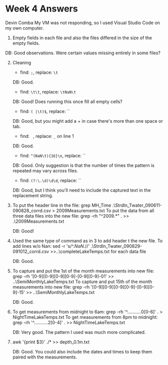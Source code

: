 # Week 4 Answers

Devin Comba
My VM was not responding, so I used Visual Studio Code on my own computer. 

1. Empty fields in each file and also the files differed in the size of the empty fields.

DB: Good observations. Were certain values missing entirely in some files?

2. Cleaning
    - find: `;`, replace: `\t`
    
    DB: Good.
    
    - find: `\t\t`, replace: `\tNaN\t`
    
    DB: Good! Does running this once fill all empty cells?
    
    - find: `( |\t)$`, replace: ``
    
    DB: Good, but you might add a + in case there's more than one space or tab.
    
    - find: ` `, replace: `_` on line 1
    
    DB: Good.
    
    - find: `^(NaN\t){16}\n`, replace: ``
    
    DB: Good. Only suggestion is that the number of times the pattern is repeated may vary across files.
    
    - find: `(?:\.\d)\d\d`, replace: ``
    
    DB: Good, but I think you'll need to include the captured text in the replacement string.
    
3. To put the header line in the file: grep MH_Time .\Strdln_Twater_090611-090828_corrd.csv > 2009Measurements.txt
    To put the data from all three data files into the new file: grep -rh "^2009.*" . >> .\2009Measurements.txt
    
    DB: Good!
    
4. Used the same type of command as in 3 to add header t the new file.
    To add lines w/o Nan: sed -r 's/^.*NaN.*//' .\Strdln_Twater_090829-091012_corrd.csv >>..\completeLakeTemps.txt
        for each data file 
        
    DB: Good.
        
5. To capture and put the 1st of the month measurements into new file: grep -rh '[0-9][0-9][0-9][0-9]-[0-9][0-9]-01' >> ..\SemiMonthlyLakeTemps.txt
    To capture and put 15th of the month measurements into new file: grep -rh '[0-9][0-9][0-9][0-9]-[0-9][0-9]-15' >> ..\SemiMonthlyLakeTemps.txt
    
    DB: Good.
    
6. To get measurements from midnight to 6am: grep -rh '^...........0[0-6]' . > NightTimeLakeTemps.txt
    To get measurements from 8pm to midnight: grep -rh '^...........2[0-4]' . >> NightTimeLakeTemps.txt
    
    DB: Very good. The pattern I used was much more complicated.
    
7.  awk '{print $3}' ./* >> depth_0.1m.txt

    DB: Good. You could also include the dates and times to keep them paired with the measurements.
